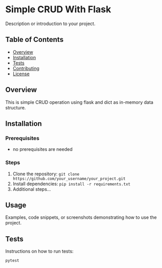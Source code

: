 # Simple CRUD With Flask

Description or introduction to your project.

## Table of Contents

- [Overview](#overview)
- [Installation](#installation)
- [Tests](#tests)
- [Contributing](#contributing)
- [License](#license)

## Overview

This is simple CRUD operation using flask and dict as in-memory data structure.



## Installation

### Prerequisites

- no prerequisites are needed

### Steps

1. Clone the repository: `git clone https://github.com/your_username/your_project.git`
2. Install dependencies: `pip install -r requirements.txt`
3. Additional steps...

## Usage

Examples, code snippets, or screenshots demonstrating how to use the project.

## Tests

Instructions on how to run tests:

```bash
pytest